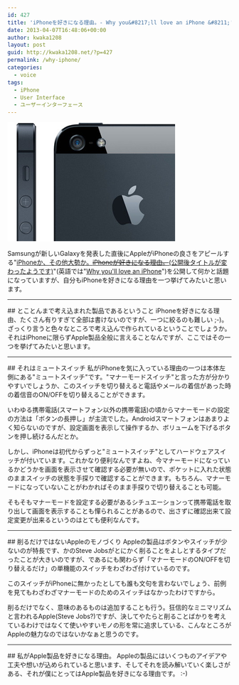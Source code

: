 ```yaml
---
id: 427
title: 'iPhoneを好きになる理由。- Why you&#8217;ll love an iPhone &#8211;'
date: 2013-04-07T16:48:06+00:00
author: kwaka1208
layout: post
guid: http://kwaka1208.net/?p=427
permalink: /why-iphone/
categories:
  - voice
tags:
  - iPhone
  - User Interface
  - ユーザーインターフェース
---
```

<img src="/assets/images/2013/04/iPhone.jpg" alt="iPhone" width="377" height="268" class="alignnone size-full wp-image-428" />

Samsungが新しいGalaxyを発表した直後にAppleがiPhoneの良さをアピールする"<a href="http://www.apple.com/jp/iphone/why-iphone/">iPhoneか、その他大勢か。<strike>iPhoneが好きになる理由。</strike>(公開後タイトルが変わったようです)</a>"(英語では"<a href="http://www.apple.com/iphone/why-iphone/">Why you'll love an iPhone</a>")を公開して何かと話題になっていますが、自分もiPhoneを好きになる理由を一つ挙げてみたいと思います。
<hr>
## とことんまで考え込まれた製品であるということ
iPhoneを好きになる理由、たくさん有りすぎて全部は書けないのですが、一つに絞るのも難しい ;-)。ざっくり言うと色々なところで考え込んで作られているということでしょうか。それはiPhoneに限らずApple製品全般に言えることなんですが、ここではその一つを挙げてみたいと思います。

<hr>
## それはミュートスイッチ
私がiPhoneを気に入っている理由の一つは本体左側にある"ミュートスイッチ"です。"マナーモードスイッチ"と言った方が分かりやすいでしょうか、このスイッチを切り替えると電話やメールの着信があった時の着信音のON/OFFを切り替えることができます。

いわゆる携帯電話(スマートフォン以外の携帯電話)の頃からマナーモードの設定の方法は「ボタンの長押し」が主流でした。Androidスマートフォンはあまりよく知らないのですが、設定画面を表示して操作するか、ボリュームを下げるボタンを押し続けるんだとか。

しかし、iPhoneは初代からずっと"ミュートスイッチ"としてハードウェアスイッチが付いています。これかなり便利なんですよね、今マナーモードになっているかどうかを画面を表示させて確認する必要が無いので、ポケットに入れた状態のままスイッチの状態を手探りで確認することができます。もちろん、マナーモードになっていないことがわかればそのまま手探りで切り替えることも可能。

そもそもマナーモードを設定する必要があるシチュエーションって携帯電話を取り出して画面を表示することも憚られることがあるので、出さずに確認出来て設定変更が出来るというのはとても便利なんです。

<hr>
## 削るだけではないAppleのモノづくり
Appleの製品はボタンやスイッチが少ないのが特長です、かのSteve Jobsがとにかく削ることをよしとするタイプだったことが大きいのですが、であるにも関わらず「マナーモードのON/OFFを切り替えるだけ」の単機能のスイッチをわざわざ付けているのです。

このスイッチがiPhoneに無かったとしても誰も文句を言わないでしょう、前例を見てもわざわざマナーモードのためのスイッチはなかったわけですから。

削るだけでなく、意味のあるものは追加することも行う。狂信的なミニマリズムと言われるApple(Steve Jobs?)ですが、決してやたらと削ることばかりを考えているわけではなくて使いやすいモノの形を常に追求している、こんなところがAppleの魅力なのではないかなぁと思うのです。

<hr>
## 私がApple製品を好きになる理由。
Appleの製品にはいくつものアイデアや工夫や想いが込められていると思います、そしてそれを読み解いていく楽しさがある、それが僕にとってはApple製品を好きになる理由です。 :-)
